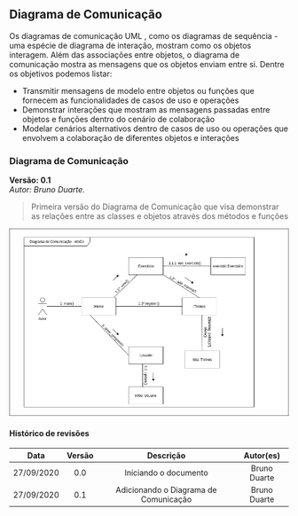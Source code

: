 ## Diagrama de Comunicação

Os diagramas de comunicação UML , como os diagramas de sequência - uma espécie de diagrama de interação, mostram como os objetos interagem. Além das associações entre objetos, o diagrama de comunicação mostra as mensagens que os objetos enviam entre si. Dentre os objetivos podemos listar:

* Transmitir mensagens de modelo entre objetos ou funções que fornecem as funcionalidades de casos de uso e operações
* Demonstrar interações que mostram as mensagens passadas entre objetos e funções dentro do cenário de colaboração
* Modelar cenários alternativos dentro de casos de uso ou operações que envolvem a colaboração de diferentes objetos e interações

### Diagrama de Comunicação

**Versão: 0.1** </br>
*Autor: Bruno Duarte.*
>Primeira versão do Diagrama de Comunicação que visa demonstrar as relações entre as classes e objetos através dos métodos e funções

![Diagrama de Comunicação](../../images/diagrama_comunicacao.png)


#### Histórico de revisões
|    Data    | Versão |       Descrição       |    Autor(es)     |
| :--------: | :----: | :-------------------: | :--------------: |
| 27/09/2020 |  0.0   | Iniciando o documento | Bruno Duarte|
| 27/09/2020 |  0.1   | Adicionando o Diagrama de Comunicação | Bruno Duarte|


